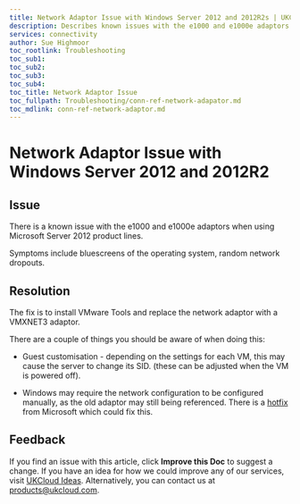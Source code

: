 ```yaml
---
title: Network Adaptor Issue with Windows Server 2012 and 2012R2s | UKCloud Ltd
description: Describes known issues with the e1000 and e1000e adaptors when using Microsoft Server 2012
services: connectivity
author: Sue Highmoor
toc_rootlink: Troubleshooting
toc_sub1: 
toc_sub2:
toc_sub3:
toc_sub4:
toc_title: Network Adaptor Issue
toc_fullpath: Troubleshooting/conn-ref-network-adapator.md
toc_mdlink: conn-ref-network-adaptor.md
---
```


# Network Adaptor Issue with Windows Server 2012 and 2012R2

## Issue

There is a known issue with the e1000 and e1000e adaptors when using Microsoft Server 2012 product lines.

Symptoms include bluescreens of the operating system, random network dropouts.

## Resolution

The fix is to install VMware Tools and replace the network adaptor with a VMXNET3 adaptor.

There are a couple of things you should be aware of when doing this:

- Guest customisation - depending on the settings for each VM, this may cause the server to change its SID. (these can be adjusted when the VM is powered off).

- Windows may require the network configuration to be configured manually, as the old adaptor may still being referenced. There is a [hotfix](http://support.microsoft.com/kb/2526142) from Microsoft which could fix this.

## Feedback

If you find an issue with this article, click **Improve this Doc** to suggest a change. If you have an idea for how we could improve any of our services, visit [UKCloud Ideas](https://ideas.ukcloud.com). Alternatively, you can contact us at <products@ukcloud.com>.